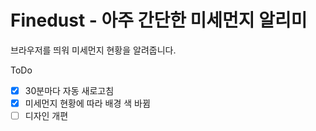 # Finedust - 아주 간단한 미세먼지 알리미

브라우저를 띄워 미세먼지 현황을 알려줍니다. 

ToDo
- [x] 30분마다 자동 새로고침
- [x] 미세먼지 현황에 따라 배경 색 바뀜
- [ ] 디자인 개편
